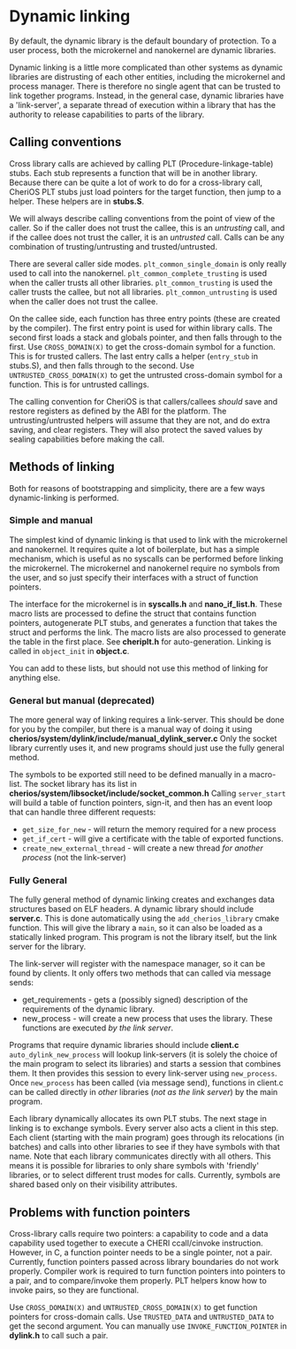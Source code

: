 # Dynamic linking

By default, the dynamic library is the default boundary of protection.
To a user process, both the microkernel and nanokernel are dynamic libraries.

Dynamic linking is a little more complicated than other systems as dynamic libraries are distrusting of each other entities, including the microkernel and process manager.
There is therefore no single agent that can be trusted to link together programs.
Instead, in the general case, dynamic libraries have a 'link-server', a separate thread of execution within a library that has the authority to release capabilities to parts of the library.


## Calling conventions

Cross library calls are achieved by calling PLT (Procedure-linkage-table) stubs.
Each stub represents a function that will be in another library.
Because there can be quite a lot of work to do for a cross-library call,
CheriOS PLT stubs just load pointers for the target function, then jump to a helper.
These helpers are in __stubs.S__.

We will always describe calling conventions from the point of view of the caller.
So if the caller does not trust the callee, this is an _untrusting_ call,
and if the callee does not trust the caller, it is an _untrusted_ call.
Calls can be any combination of trusting/untrusting and trusted/untrusted.

There are several caller side modes.
`plt_common_single_domain` is only really used to call into the nanokernel.
`plt_common_complete_trusting` is used when the caller trusts all other libraries.
`plt_common_trusting` is used the caller trusts the callee, but not all libraries.
`plt_common_untrusting` is used when the caller does not trust the callee.

On the callee side, each function has three entry points (these are created by the compiler).
The first entry point is used for within library calls.
The second first loads a stack and globals pointer, and then falls through to the first.
Use `CROSS_DOMAIN(X)` to get the cross-domain symbol for a function.
This is for trusted callers.
The last entry calls a helper (`entry_stub` in stubs.S), and then falls through to the second.
Use `UNTRUSTED_CROSS_DOMAIN(X)` to get the untrusted cross-domain symbol for a function.
This is for untrusted callings.

The calling convention for CheriOS is that callers/callees _should_ save and restore registers as defined by the ABI for the platform.
The untrusting/untrusted helpers will assume that they are not, and do extra saving, and clear registers.
They will also protect the saved values by sealing capabilities before making the call.

## Methods of linking

Both for reasons of bootstrapping and simplicity, there are a few ways dynamic-linking is performed.

### Simple and manual

The simplest kind of dynamic linking is that used to link with the microkernel and nanokernel.
It requires quite a lot of boilerplate, but has a simple mechanism, which is useful as no syscalls can be performed before linking the microkernel.
The microkernel and nanokernel require no symbols from the user, and so just specify their interfaces with a struct of function pointers.

The interface for the microkernel is in __syscalls.h__ and __nano_if_list.h__.
These macro lists are processed to define the struct that contains function pointers, autogenerate PLT stubs, and generates a function that takes the struct and performs the link.
The macro lists are also processed to generate the table in the first place.
See __cheriplt.h__ for auto-generation.
Linking is called in `object_init` in __object.c__.

You can add to these lists, but should not use this method of linking for anything else.

### General but manual (deprecated)

The more general way of linking requires a link-server.
This should be done for you by the compiler, but there is a manual way of doing it using __cherios/system/dylink/include/manual_dylink_server.c__
Only the socket library currently uses it, and new programs should just use the fully general method.

The symbols to be exported still need to be defined manually in a macro-list.
The socket library has its list in __cherios/system/libsocket/include/socket_common.h__
Calling `server_start` will build a table of function pointers, sign-it, and then has an event loop that can handle three different requests:
* `get_size_for_new` - will return the memory required for a new process
* `get_if_cert` - will give a certificate with the table of exported functions.
* `create_new_external_thread` - will create a new thread _for another process_ (not the link-server)

### Fully General

The fully general method of dynamic linking creates and exchanges data structures based on ELF headers.
A dynamic library should include __server.c__.
This is done automatically using the `add_cherios_library` cmake function.
This will give the library a `main`, so it can also be loaded as a statically linked program.
This program is not the library itself, but the link server for the library.

The link-server will register with the namespace manager, so it can be found by clients.
It only offers two methods that can called via message sends:
* get_requirements - gets a (possibly signed) description of the requirements of the dynamic library.
* new_process - will create a new process that uses the library.
These functions are executed _by the link server_.

Programs that require dynamic libraries should include __client.c__
`auto_dylink_new_process` will lookup link-servers (it is solely the choice of the main program to select its libraries) and starts a session that combines them.
It then provides this session to every link-server using `new_process`.
Once `new_process` has been called (via message send), functions in client.c can be called directly in _other_ libraries (_not as the link server_) by the main program.

Each library dynamically allocates its own PLT stubs.
The next stage in linking is to exchange symbols.
Every server also acts a client in this step.
Each client (starting with the main program) goes through its relocations (in batches) and calls into other libraries to see if they have symbols with that name.
Note that each library communicates directly with all others.
This means it is possible for libraries to only share symbols with 'friendly' libraries, or to select different trust modes for calls.
Currently, symbols are shared based only on their visibility attributes.

## Problems with function pointers

Cross-library calls require two pointers: a capability to code and a data capability used together to execute a CHERI ccall/cinvoke instruction.
However, in C, a function pointer needs to be a single pointer, not a pair.
Currently, function pointers passed across library boundaries do not work properly.
Compiler work is required to turn function pointers into pointers to a pair, and to compare/invoke them properly.
PLT helpers know how to invoke pairs, so they are functional.

Use `CROSS_DOMAIN(X)` and `UNTRUSTED_CROSS_DOMAIN(X)` to get function pointers for cross-domain calls.
Use `TRUSTED_DATA` and `UNTRUSTED_DATA` to get the second argument.
You can manually use `INVOKE_FUNCTION_POINTER` in __dylink.h__ to call such a pair.
